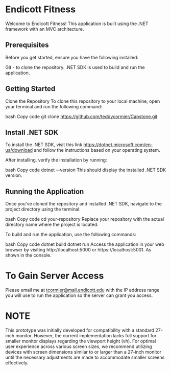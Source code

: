 # Endicott Fitness
Welcome to Endicott Fitness! This application is built using the .NET framework with an MVC architecture.

## Prerequisites
Before you get started, ensure you have the following installed:

Git - to clone the repository.
.NET SDK is used to build and run the application.

## Getting Started
Clone the Repository
To clone this repository to your local machine, open your terminal and run the following command:

bash
Copy code
git clone https://github.com/teddycormier/Capstone.git

## Install .NET SDK
To install the .NET SDK, visit this link https://dotnet.microsoft.com/en-us/download and follow the instructions based on your operating system.

After installing, verify the installation by running:

bash
Copy code
dotnet --version
This should display the installed .NET SDK version.

## Running the Application
Once you've cloned the repository and installed .NET SDK, navigate to the project directory using the terminal:

bash
Copy code
cd your-repository
Replace your repository with the actual directory name where the project is located.

To build and run the application, use the following commands:

bash
Copy code
dotnet build
dotnet run
Access the application in your web browser by visiting http://localhost:5000 or https://localhost:5001. As shown in the console.

# To Gain Server Access
Please email me at tcormier@mail.endicott.edu with the IP address range you will use to run the application so the server can grant you access.

# NOTE
This prototype was initially developed for compatibility with a standard 27-inch monitor. However, the current implementation lacks full support for smaller monitor displays regarding the viewport height (vh). For optimal user experience across various screen sizes, we recommend utilizing devices with screen dimensions similar to or larger than a 27-inch monitor until the necessary adjustments are made to accommodate smaller screens effectively. 
